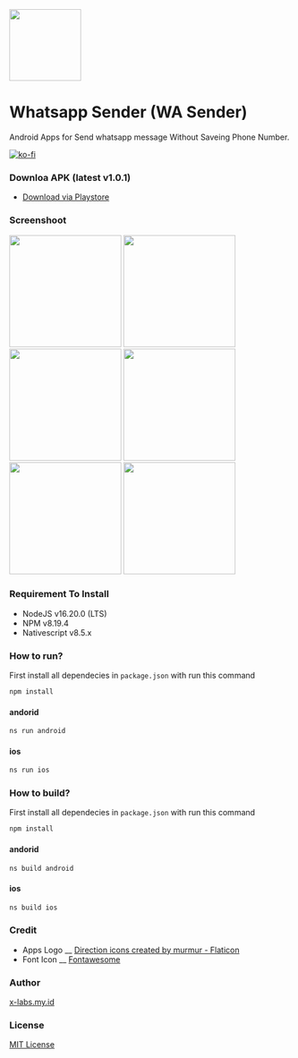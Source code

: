 <link rel="shortcut icon" type="image/x-icon" href="https://raw.githubusercontent.com/dyazincahya/wsn/main/playstore-assets/icon.png">
<img src="https://raw.githubusercontent.com/x-labs-86/whatsapp-sender/main/Playstore%20Assets/icon.png" width="128">

# Whatsapp Sender (WA Sender)

Android Apps for Send whatsapp message Without Saveing Phone Number.

[![ko-fi](https://www.ko-fi.com/img/githubbutton_sm.svg)](https://ko-fi.com/K3K02WIPN)

### Downloa APK (latest v1.0.1)

- [Download via Playstore](https://play.google.com/store/apps/details?id=com.kang.cahya.apps.whatsappsender)

### Screenshoot

<img src="https://raw.githubusercontent.com/x-labs-86/whatsapp-sender/main/Playstore%20Assets/0.png" width="200"> <img src="https://raw.githubusercontent.com/x-labs-86/whatsapp-sender/main/Playstore%20Assets/1.png" width="200"> <img src="https://raw.githubusercontent.com/x-labs-86/whatsapp-sender/main/Playstore%20Assets/2.png" width="200"> <img src="https://raw.githubusercontent.com/x-labs-86/whatsapp-sender/main/Playstore%20Assets/3.png" width="200"> <img src="https://raw.githubusercontent.com/x-labs-86/whatsapp-sender/main/Playstore%20Assets/4.png" width="200"> <img src="https://raw.githubusercontent.com/x-labs-86/whatsapp-sender/main/Playstore%20Assets/5.png" width="200">

### Requirement To Install

- NodeJS v16.20.0 (LTS)
- NPM v8.19.4
- Nativescript v8.5.x

### How to run?

First install all dependecies in `package.json` with run this command

```bash
npm install
```

#### andorid

```bash
ns run android
```

#### ios

```bash
ns run ios
```

### How to build?

First install all dependecies in `package.json` with run this command

```bash
npm install
```

#### andorid

```bash
ns build android
```

#### ios

```bash
ns build ios
```

### Credit

- Apps Logo \_\_ [Direction icons created by murmur - Flaticon](https://www.flaticon.com/free-icons/direction)
- Font Icon \_\_ [Fontawesome](https://fontawesome.com/)

### Author

[x-labs.my.id](https://www.x-labs.my.id/)

### License

[MIT License](https://github.com/x-labs-86/whatsapp-sender/blob/main/LICENSE)
